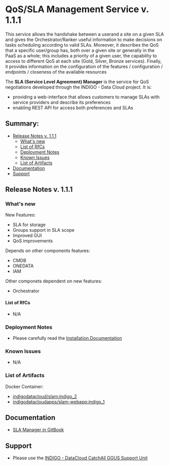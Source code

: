 # QoS/SLA Management Service v. 1.1.1

This service allows the handshake between a userand a site on a given SLA and gives the Orchestrator/Ranker useful information to make decisions on tasks scheduling according to valid SLAs.
Moreover, it describes the QoS that a specific user/group has, both over a given site  or  generally  in  the  PaaS  as  a  whole; this includes a priority of a given user, the capability to access to different QoS at each site (Gold, Silver, Bronze services). 
Finally, it provides information on the configuration of the features / configuration / endpoints / closeness of the available resources


The **SLA (Service Level Agreement) Manager** is the service for QoS negotiations developed through the INDIGO - Data Cloud project. It is:
* providing a web-interface that allows customers to manage SLAs with service providers and describe its preferences
* enabling REST API for access both preferences and SLAs

## Summary:

* [Release Notes v. 1.1.1](#id1)
  * [What's new](#id2)
  * [List of RfCs](#id3)
  * [Deployment Notes](#id4)
  * [Known Issues](#id5)
  * [List of Artifacts](#id7)
* [Documentation](#id6)
* [Support](#id8)


<a id="id1"></a>
## Release Notes v. 1.1.1

<a id="id2"></a>
### What's new

New Features:
* SLA for storage
* Groups support in SLA scope
* Improved GUI
* QoS improvements

Depends on other components features:
* CMDB
* ONEDATA
* IAM

Other componets dependent on new features:
* Orchestrator

<a id="id3"></a>
#### List of RfCs 

* N/A

<a id="id4"></a>
### Deployment Notes

* Please carefully read the [Installation Documentation](https://indigo-dc.gitbooks.io/slam/content/installation.html)

<a id="id5"></a>
### Known Issues

* N/A

<a id="id7"></a>
### List of Artifacts

Docker Container:
* [indigodatacloud/slam:indigo_2](https://hub.docker.com/r/indigodatacloud/slam/tags/)
* [indigodatacloudapps/slam-webapp:indigo_1](https://hub.docker.com/r/indigodatacloudapps/slam-webapp/)

<a id="id6"></a>
## Documentation

* [SLA Manager in GitBook](https://indigo-dc.gitbooks.io/slam/content/)


<a id="id8"></a>
## Support

* Please use the [INDIGO - DataCloud CatchAll GGUS Support Unit](https://wiki.egi.eu/wiki/GGUS:INDIGO_DataCloud_Catch-all_FAQ)
